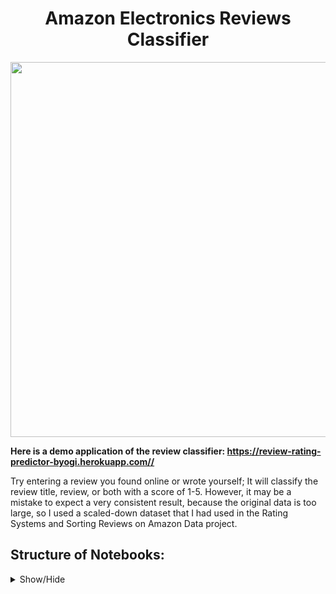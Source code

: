 <h1 align='center'>Amazon Electronics Reviews Classifier</h1>

<p align="center">
  <img src="https://images.unsplash.com/photo-1523474253046-8cd2748b5fd2?ixid=MXwxMjA3fDB8MHxwaG90by1wYWdlfHx8fGVufDB8fHw%3D&ixlib=rb-1.2.1&auto=format&fit=crop&w=1050&q=80" width=600>
</p>

<strong> Here is a demo application of the review classifier: https://review-rating-predictor-byogi.herokuapp.com// </strong>

Try entering a review you found online or wrote yourself; It will classify the review title, review, or both with a score of 1-5. However, it may be a mistake to expect a very consistent result, because the original data is too large, so I used a scaled-down dataset that I had used in the Rating Systems and Sorting Reviews on Amazon Data project.

</details>

## Structure of Notebooks:
<details>
<a name="Structure"></a>
<summary>Show/Hide</summary>
<br>

1. Pre-Process
   * Convert to lowercase
   * Removing custom formats (html, email, etc.)
   * Remove accented chars
   * Remove_special_chars

2. Models
   * score_funct
   * TF-IDF
   * Train Test Split
   * Decision Tree Classifier
   * Random Forest
   * Logistic Regression
   * Support Vector Machines
   * KNN
   * Adaboost
   * Saving Model
   * Model Evaluation
   * Model Selection


3. Review Application
    * 3.1 Imports
    * 3.2 Data Entry with Streamlit
    * 3.3 Prediction
</details>  
